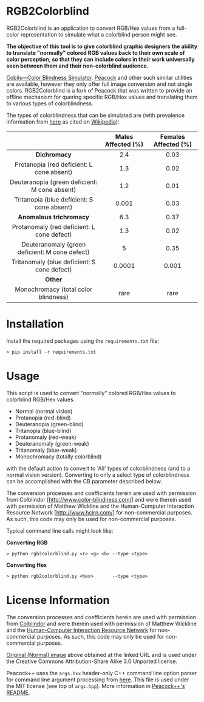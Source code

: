 # RGB2Colorblind

RGB2Colorblind is an application to convert RGB/Hex values from a
full-color representation to simulate what a colorblind person might see.

**The objective of this tool is to give colorblind graphic designers the ability to translate "normally" colored RGB values back to their own scale of color perception, so that they can include colors in their work universally seen between them and their non-colorblind audience.**

[Coblis—Color Blindness Simulator](http://www.color-blindness.com/coblis-color-blindness-simulator/), [Peacock](https://github.com/jkulesza/peacock) and other such similar utilities are available, however they only offer full image conversion and not single colors. RGB2Colorblind is a fork of Peacock that was written to provide an offline mechanism for quering specific RGB/Hex values and translating them to various types of colorblindness.

The types of colorblindness that can be simulated are (with prevalence
information from [here](http://www.webexhibits.org/causesofcolor/2C.html) as
cited on
[Wikipedia](https://en.wikipedia.org/wiki/Color_blindness#Epidemiology)):

|                                                | **Males Affected (%)** | **Females Affected (%)** |
|:----------------------------------------------:|:----------------------:|:------------------------:|
|               **Dichromacy**                   |           2.4          |           0.03           |
|    Protanopia (red deficient: L cone absent)   |           1.3          |           0.02           |
|  Deuteranopia (green deficient: M cone absent) |           1.2          |           0.01           |
|   Tritanopia (blue deficient: S cone absent)   |          0.001         |           0.03           |
|          **Anomalous trichromacy**             |           6.3          |           0.37           |
|   Protanomaly (red deficient: L cone defect)   |           1.3          |           0.02           |
| Deuteranomaly (green deficient: M cone defect) |            5           |           0.35           |
|   Tritanomaly (blue deficient: S cone defect)  |         0.0001         |           0.001          |
|                 **Other**                      |                        |                          |
|     Monochromacy (total color blindness)       |          rare          |           rare           |


# Installation
Install the required packages using the `requirements.txt` file:
```
> pip install -r requirements.txt
```

# Usage

This script is used to convert "normally" colored RGB/Hex values to colorblind RGB/Hex values.

* Normal (normal vision)
* Protanopia (red-blind)
* Deuteranopia (green-blind)
* Tritanopia (blue-blind)
* Protanomaly (red-weak)
* Deuteranomaly (green-weak)
* Tritanomaly (blue-weak)
* Monochromacy (totally colorblind)

with the default action to convert to 'All' types of colorblindness (and to a normal vision version).  Converting to only a select type of colorblindness can be accomplished with the CB parameter described below.

The conversion processes and coefficients herein are used with permission
from Colblindor [http://www.color-blindness.com/] and were therein used with
permission of Matthew Wickline and the Human-Computer Interaction Resource
Network [http://www.hcirn.com/] for non-commercial purposes.  As such, this
code may only be used for non-commercial purposes.


Typical command line calls might look like:

**Converting RGB**
```
> python rgb2colorblind.py <r> <g> <b> --type <type>
```
**Converting Hex**
```
> python rgb2colorblind.py <hex>       --type <type>
```


# License Information<a name="LicneseInformation"></a>

The conversion processes and coefficients herein are used with permission from
[Colblindor](http://www.color-blindness.com/) and were therein used with
permission of Matthew Wickline and the [Human-Computer Interaction Resource
Network](http://www.hcirn.com/) for non-commercial purposes.  As such, this code
may only be used for non-commercial purposes.

[Original (Normal)
image](https://commons.wikimedia.org/wiki/File:Crayola_24pack_2005.jpg) above
obtained at the linked URL and is used under the Creative Commons
Attribution-Share Alike 3.0 Unported license.

Peacock++ uses the `args.hxx` header-only C++ command line option parser for
command line argument processing from [here](https://github.com/Taywee/args).
This file is used under the MIT license (see top of `args.hpp`).   More
information in [Peacock++'s README](cpp/README.md#OSSCredits).
